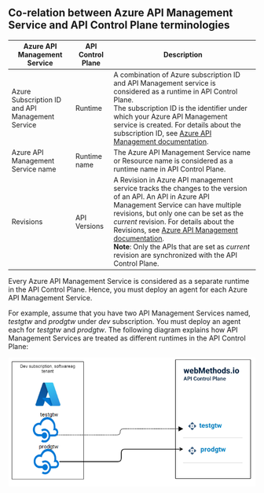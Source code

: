 <!--
  Copyright Super iPaaS Integration LLC, an IBM Company 2024
-->

## Co-relation between Azure API Management Service  and API Control Plane terminologies

| Azure API Management Service | API Control Plane | Description |
|--------------------|-------------------|-------------|
| Azure Subscription ID and API Management Service  |Runtime | A combination of Azure subscription ID and API Management service is considered as a runtime in API Control Plane.<br>The subscription ID is the identifier under which your Azure API Management service is created. For details about the subscription ID, see [Azure API Management documentation](https://learn.microsoft.com/en-us/azure/azure-portal/get-subscription-tenant-id#find-your-azure-subscription). |
| Azure API Management Service name | Runtime name | The Azure API Management Service name or Resource name is considered as a runtime name in API Control Plane. |
| Revisions | API Versions | A Revision in Azure API management service tracks the changes to the version of an API. An API in Azure API Management Service can have multiple revisions, but only one can be set as the *current* revision. For details about the Revisions, see [Azure API Management documentation](https://learn.microsoft.com/en-us/azure/api-management/api-management-revisions).<br>**Note**: Only the APIs that are set as *current* revision are synchronized with the API Control Plane.  |

Every Azure API Management Service is considered as a separate runtime in the API Control Plane. Hence, you must deploy an agent for each Azure API Management Service. 

For example, assume that you have two API Management Services named, *testgtw* and *prodgtw* under *dev* subscription. You must deploy an agent each for *testgtw* and *prodgtw*. The following diagram explains how API Management Services are treated as different runtimes in the API Control Plane:

![](../docs/images/co-relation.png)




